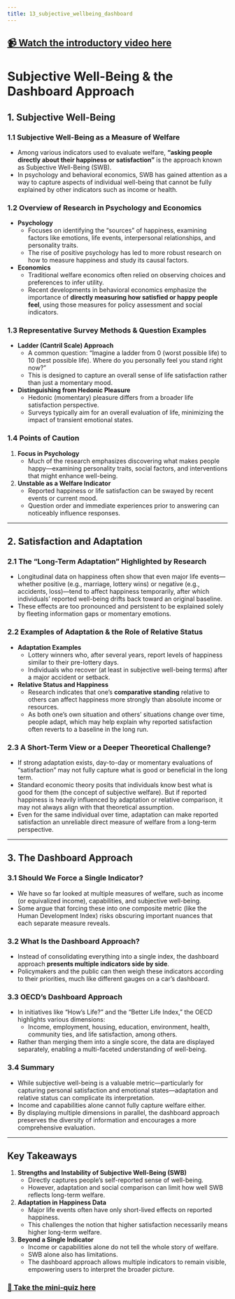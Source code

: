 ```yaml
---
title: 13_subjective_wellbeing_dashboard
---
```


## [📹 Watch the introductory video here](https://wsdmoodle.waseda.jp/mod/millvi/view.php?id=5062270)

# Subjective Well-Being & the Dashboard Approach

## 1. Subjective Well-Being

### 1.1 Subjective Well-Being as a Measure of Welfare
- Among various indicators used to evaluate welfare, **“asking people directly about their happiness or satisfaction”** is the approach known as Subjective Well-Being (SWB).
- In psychology and behavioral economics, SWB has gained attention as a way to capture aspects of individual well-being that cannot be fully explained by other indicators such as income or health.

### 1.2 Overview of Research in Psychology and Economics
- **Psychology**  
  - Focuses on identifying the “sources” of happiness, examining factors like emotions, life events, interpersonal relationships, and personality traits.  
  - The rise of positive psychology has led to more robust research on how to measure happiness and study its causal factors.
- **Economics**  
  - Traditional welfare economics often relied on observing choices and preferences to infer utility.  
  - Recent developments in behavioral economics emphasize the importance of **directly measuring how satisfied or happy people feel**, using those measures for policy assessment and social indicators.

### 1.3 Representative Survey Methods & Question Examples
- **Ladder (Cantril Scale) Approach**  
  - A common question: “Imagine a ladder from 0 (worst possible life) to 10 (best possible life). Where do you personally feel you stand right now?”  
  - This is designed to capture an overall sense of life satisfaction rather than just a momentary mood.
- **Distinguishing from Hedonic Pleasure**  
  - Hedonic (momentary) pleasure differs from a broader life satisfaction perspective.  
  - Surveys typically aim for an overall evaluation of life, minimizing the impact of transient emotional states.

### 1.4 Points of Caution
1. **Focus in Psychology**  
   - Much of the research emphasizes discovering what makes people happy—examining personality traits, social factors, and interventions that might enhance well-being.  
2. **Unstable as a Welfare Indicator**  
   - Reported happiness or life satisfaction can be swayed by recent events or current mood.  
   - Question order and immediate experiences prior to answering can noticeably influence responses.

---

## 2. Satisfaction and Adaptation

### 2.1 The “Long-Term Adaptation” Highlighted by Research
- Longitudinal data on happiness often show that even major life events—whether positive (e.g., marriage, lottery wins) or negative (e.g., accidents, loss)—tend to affect happiness temporarily, after which individuals’ reported well-being drifts back toward an original baseline.
- These effects are too pronounced and persistent to be explained solely by fleeting information gaps or momentary emotions.

### 2.2 Examples of Adaptation & the Role of Relative Status
- **Adaptation Examples**  
  - Lottery winners who, after several years, report levels of happiness similar to their pre-lottery days.  
  - Individuals who recover (at least in subjective well-being terms) after a major accident or setback.
- **Relative Status and Happiness**  
  - Research indicates that one’s **comparative standing** relative to others can affect happiness more strongly than absolute income or resources.  
  - As both one’s own situation and others’ situations change over time, people adapt, which may help explain why reported satisfaction often reverts to a baseline in the long run.

### 2.3 A Short-Term View or a Deeper Theoretical Challenge?
- If strong adaptation exists, day-to-day or momentary evaluations of “satisfaction” may not fully capture what is good or beneficial in the long term.  
- Standard economic theory posits that individuals know best what is good for them (the concept of subjective welfare). But if reported happiness is heavily influenced by adaptation or relative comparison, it may not always align with that theoretical assumption.  
- Even for the same individual over time, adaptation can make reported satisfaction an unreliable direct measure of welfare from a long-term perspective.

---

## 3. The Dashboard Approach

### 3.1 Should We Force a Single Indicator?
- We have so far looked at multiple measures of welfare, such as income (or equivalized income), capabilities, and subjective well-being.  
- Some argue that forcing these into one composite metric (like the Human Development Index) risks obscuring important nuances that each separate measure reveals.

### 3.2 What Is the Dashboard Approach?
- Instead of consolidating everything into a single index, the dashboard approach **presents multiple indicators side by side**.  
- Policymakers and the public can then weigh these indicators according to their priorities, much like different gauges on a car’s dashboard.

### 3.3 OECD’s Dashboard Approach
- In initiatives like “How’s Life?” and the “Better Life Index,” the OECD highlights various dimensions:  
  - Income, employment, housing, education, environment, health, community ties, and life satisfaction, among others.  
- Rather than merging them into a single score, the data are displayed separately, enabling a multi-faceted understanding of well-being.

### 3.4 Summary
- While subjective well-being is a valuable metric—particularly for capturing personal satisfaction and emotional states—adaptation and relative status can complicate its interpretation.  
- Income and capabilities alone cannot fully capture welfare either.  
- By displaying multiple dimensions in parallel, the dashboard approach preserves the diversity of information and encourages a more comprehensive evaluation.

---

## Key Takeaways
1. **Strengths and Instability of Subjective Well-Being (SWB)**  
   - Directly captures people’s self-reported sense of well-being.  
   - However, adaptation and social comparison can limit how well SWB reflects long-term welfare.
2. **Adaptation in Happiness Data**  
   - Major life events often have only short-lived effects on reported happiness.  
   - This challenges the notion that higher satisfaction necessarily means higher long-term welfare.
3. **Beyond a Single Indicator**  
   - Income or capabilities alone do not tell the whole story of welfare.  
   - SWB alone also has limitations.  
   - The dashboard approach allows multiple indicators to remain visible, empowering users to interpret the broader picture.

### [📝 Take the mini-quiz here](https://wsdmoodle.waseda.jp/mod/quiz/view.php?id=5062549)
